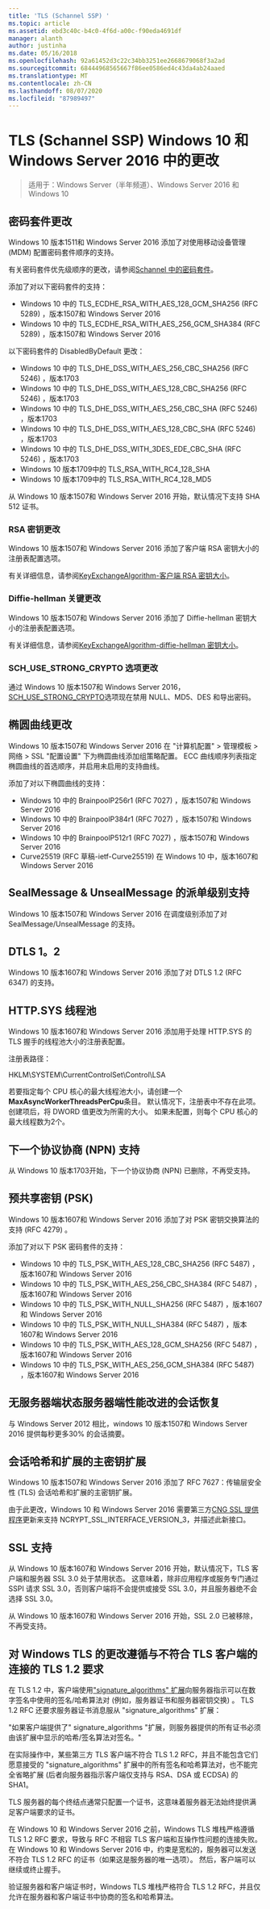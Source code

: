 ```yaml
---
title: 'TLS (Schannel SSP) '
ms.topic: article
ms.assetid: ebd3c40c-b4c0-4f6d-a00c-f90eda4691df
manager: alanth
author: justinha
ms.date: 05/16/2018
ms.openlocfilehash: 92a61452d3c22c34bb3251ee2668679068f3a2ad
ms.sourcegitcommit: 68444968565667f86ee0586ed4c43da4ab24aaed
ms.translationtype: MT
ms.contentlocale: zh-CN
ms.lasthandoff: 08/07/2020
ms.locfileid: "87989497"
---
```

# <a name="tls-schannel-ssp-changes-in-windows-10-and-windows-server-2016"></a>TLS (Schannel SSP) Windows 10 和 Windows Server 2016 中的更改

>适用于：Windows Server（半年频道）、Windows Server 2016 和 Windows 10

## <a name="cipher-suite-changes"></a>密码套件更改

Windows 10 版本1511和 Windows Server 2016 添加了对使用移动设备管理 (MDM) 配置密码套件顺序的支持。

有关密码套件优先级顺序的更改，请参阅[Schannel 中的密码套件](/windows/win32/secauthn/cipher-suites-in-schannel)。

添加了对以下密码套件的支持：

- Windows 10 中的 TLS_ECDHE_RSA_WITH_AES_128_GCM_SHA256 (RFC 5289) ，版本1507和 Windows Server 2016
- Windows 10 中的 TLS_ECDHE_RSA_WITH_AES_256_GCM_SHA384 (RFC 5289) ，版本1507和 Windows Server 2016

以下密码套件的 DisabledByDefault 更改：

- Windows 10 中的 TLS_DHE_DSS_WITH_AES_256_CBC_SHA256 (RFC 5246) ，版本1703
- Windows 10 中的 TLS_DHE_DSS_WITH_AES_128_CBC_SHA256 (RFC 5246) ，版本1703
- Windows 10 中的 TLS_DHE_DSS_WITH_AES_256_CBC_SHA (RFC 5246) ，版本1703
- Windows 10 中的 TLS_DHE_DSS_WITH_AES_128_CBC_SHA (RFC 5246) ，版本1703
- Windows 10 中的 TLS_DHE_DSS_WITH_3DES_EDE_CBC_SHA (RFC 5246) ，版本1703
- Windows 10 版本1709中的 TLS_RSA_WITH_RC4_128_SHA
- Windows 10 版本1709中的 TLS_RSA_WITH_RC4_128_MD5

从 Windows 10 版本1507和 Windows Server 2016 开始，默认情况下支持 SHA 512 证书。

### <a name="rsa-key-changes"></a>RSA 密钥更改

Windows 10 版本1507和 Windows Server 2016 添加了客户端 RSA 密钥大小的注册表配置选项。

有关详细信息，请参阅[KeyExchangeAlgorithm-客户端 RSA 密钥大小](tls-registry-settings.md#keyexchangealgorithm---client-rsa-key-sizes)。

### <a name="diffie-hellman-key-changes"></a>Diffie-hellman 关键更改

Windows 10 版本1507和 Windows Server 2016 添加了 Diffie-hellman 密钥大小的注册表配置选项。

有关详细信息，请参阅[KeyExchangeAlgorithm-diffie-hellman 密钥大小](tls-registry-settings.md#keyexchangealgorithm---diffie-hellman-key-sizes)。

### <a name="sch_use_strong_crypto-option-changes"></a>SCH_USE_STRONG_CRYPTO 选项更改

通过 Windows 10 版本1507和 Windows Server 2016， [SCH_USE_STRONG_CRYPTO](/windows/win32/api/schannel/ns-schannel-schannel_cred)选项现在禁用 NULL、MD5、DES 和导出密码。

## <a name="elliptical-curve-changes"></a>椭圆曲线更改

Windows 10 版本1507和 Windows Server 2016 在 "计算机配置" > 管理模板 > 网络 > SSL "配置设置" 下为椭圆曲线添加组策略配置。
ECC 曲线顺序列表指定椭圆曲线的首选顺序，并启用未启用的支持曲线。

添加了对以下椭圆曲线的支持：

- Windows 10 中的 BrainpoolP256r1 (RFC 7027) ，版本1507和 Windows Server 2016
- Windows 10 中的 BrainpoolP384r1 (RFC 7027) ，版本1507和 Windows Server 2016
- Windows 10 中的 BrainpoolP512r1 (RFC 7027) ，版本1507和 Windows Server 2016
- Curve25519 (RFC 草稿-ietf-Curve25519) 在 Windows 10 中，版本1607和 Windows Server 2016

## <a name="dispatch-level-support-for-sealmessage--unsealmessage"></a>SealMessage & UnsealMessage 的派单级别支持

Windows 10 版本1507和 Windows Server 2016 在调度级别添加了对 SealMessage/UnsealMessage 的支持。

## <a name="dtls-12"></a>DTLS 1。2

Windows 10 版本1607和 Windows Server 2016 添加了对 DTLS 1.2 (RFC 6347) 的支持。

## <a name="httpsys-thread-pool"></a>HTTP.SYS 线程池

Windows 10 版本1607和 Windows Server 2016 添加用于处理 HTTP.SYS 的 TLS 握手的线程池大小的注册表配置。

注册表路径：

HKLM\SYSTEM\CurrentControlSet\Control\LSA

若要指定每个 CPU 核心的最大线程池大小，请创建一个**MaxAsyncWorkerThreadsPerCpu**条目。
默认情况下，注册表中不存在此项。
创建项后，将 DWORD 值更改为所需的大小。
如果未配置，则每个 CPU 核心的最大线程数为2个。

## <a name="next-protocol-negotiation-npn-support"></a>下一个协议协商 (NPN) 支持

从 Windows 10 版本1703开始，下一个协议协商 (NPN) 已删除，不再受支持。

## <a name="pre-shared-key-psk"></a>预共享密钥 (PSK) 

Windows 10 版本1607和 Windows Server 2016 添加了对 PSK 密钥交换算法的支持 (RFC 4279) 。

添加了对以下 PSK 密码套件的支持：

- Windows 10 中的 TLS_PSK_WITH_AES_128_CBC_SHA256 (RFC 5487) ，版本1607和 Windows Server 2016
- Windows 10 中的 TLS_PSK_WITH_AES_256_CBC_SHA384 (RFC 5487) ，版本1607和 Windows Server 2016
- Windows 10 中的 TLS_PSK_WITH_NULL_SHA256 (RFC 5487) ，版本1607和 Windows Server 2016
- Windows 10 中的 TLS_PSK_WITH_NULL_SHA384 (RFC 5487) ，版本1607和 Windows Server 2016
- Windows 10 中的 TLS_PSK_WITH_AES_128_GCM_SHA256 (RFC 5487) ，版本1607和 Windows Server 2016
- Windows 10 中的 TLS_PSK_WITH_AES_256_GCM_SHA384 (RFC 5487) ，版本1607和 Windows Server 2016

## <a name="session-resumption-without-server-side-state-server-side-performance-improvements"></a>无服务器端状态服务器端性能改进的会话恢复

与 Windows Server 2012 相比，windows 10 版本1507和 Windows Server 2016 提供每秒更多30% 的会话摘要。

## <a name="session-hash-and-extended-master-secret-extension"></a>会话哈希和扩展的主密钥扩展

Windows 10 版本1507和 Windows Server 2016 添加了 RFC 7627：传输层安全性 (TLS) 会话哈希和扩展的主密钥扩展。

由于此更改，Windows 10 和 Windows Server 2016 需要第三方[CNG SSL 提供程序](/windows/win32/seccng/cng-ssl-provider-functions)更新来支持 NCRYPT_SSL_INTERFACE_VERSION_3，并描述此新接口。


## <a name="ssl-support"></a>SSL 支持

从 Windows 10 版本1607和 Windows Server 2016 开始，默认情况下，TLS 客户端和服务器 SSL 3.0 处于禁用状态。
这意味着，除非应用程序或服务专门通过 SSPI 请求 SSL 3.0，否则客户端将不会提供或接受 SSL 3.0，并且服务器绝不会选择 SSL 3.0。

从 Windows 10 版本1607和 Windows Server 2016 开始，SSL 2.0 已被移除，不再受支持。

## <a name="changes-to-windows-tls-adherence-to-tls-12-requirements-for-connections-with-non-compliant-tls-clients"></a>对 Windows TLS 的更改遵循与不符合 TLS 客户端的连接的 TLS 1.2 要求

在 TLS 1.2 中，客户端使用["signature_algorithms" 扩展](https://tools.ietf.org/html/rfc5246#section-7.4.1.4.1)向服务器指示可以在数字签名中使用的签名/哈希算法对 (例如，服务器证书和服务器密钥交换) 。
TLS 1.2 RFC 还要求服务器证书消息服从 "signature_algorithms" 扩展：

"如果客户端提供了" signature_algorithms "扩展，则服务器提供的所有证书必须由该扩展中显示的哈希/签名算法对签名。"

在实际操作中，某些第三方 TLS 客户端不符合 TLS 1.2 RFC，并且不能包含它们愿意接受的 "signature_algorithms" 扩展中的所有签名和哈希算法对，也不能完全省略扩展 (后者向服务器指示客户端仅支持与 RSA、DSA 或 ECDSA) 的 SHA1。

TLS 服务器的每个终结点通常只配置一个证书，这意味着服务器无法始终提供满足客户端要求的证书。

在 Windows 10 和 Windows Server 2016 之前，Windows TLS 堆栈严格遵循 TLS 1.2 RFC 要求，导致与 RFC 不相容 TLS 客户端和互操作性问题的连接失败。
在 Windows 10 和 Windows Server 2016 中，约束是宽松的，服务器可以发送不符合 TLS 1.2 RFC 的证书（如果这是服务器的唯一选项）。
然后，客户端可以继续或终止握手。

验证服务器和客户端证书时，Windows TLS 堆栈严格符合 TLS 1.2 RFC，并且仅允许在服务器和客户端证书中协商的签名和哈希算法。